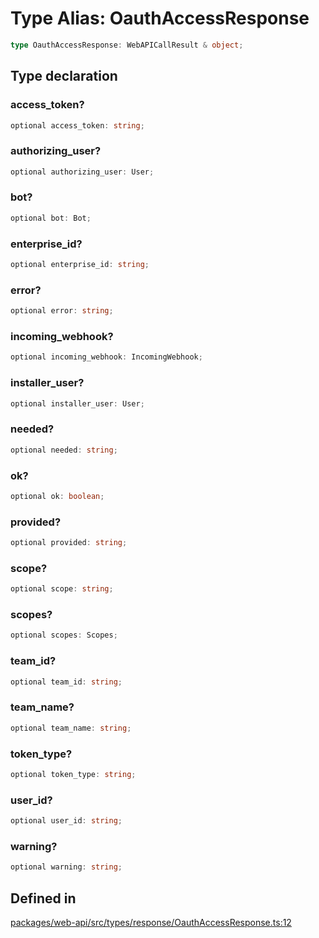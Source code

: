 # Type Alias: OauthAccessResponse

```ts
type OauthAccessResponse: WebAPICallResult & object;
```

## Type declaration

### access\_token?

```ts
optional access_token: string;
```

### authorizing\_user?

```ts
optional authorizing_user: User;
```

### bot?

```ts
optional bot: Bot;
```

### enterprise\_id?

```ts
optional enterprise_id: string;
```

### error?

```ts
optional error: string;
```

### incoming\_webhook?

```ts
optional incoming_webhook: IncomingWebhook;
```

### installer\_user?

```ts
optional installer_user: User;
```

### needed?

```ts
optional needed: string;
```

### ok?

```ts
optional ok: boolean;
```

### provided?

```ts
optional provided: string;
```

### scope?

```ts
optional scope: string;
```

### scopes?

```ts
optional scopes: Scopes;
```

### team\_id?

```ts
optional team_id: string;
```

### team\_name?

```ts
optional team_name: string;
```

### token\_type?

```ts
optional token_type: string;
```

### user\_id?

```ts
optional user_id: string;
```

### warning?

```ts
optional warning: string;
```

## Defined in

[packages/web-api/src/types/response/OauthAccessResponse.ts:12](https://github.com/slackapi/node-slack-sdk/blob/main/packages/web-api/src/types/response/OauthAccessResponse.ts#L12)
